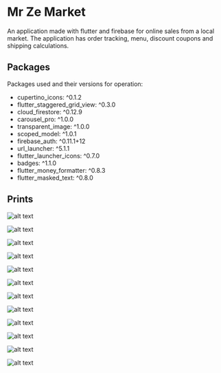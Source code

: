 # Mr Ze Market

An application made with flutter and firebase for online sales from a local market. The application has order tracking, menu, discount coupons and shipping calculations.


## Packages

Packages used and their versions for operation:

  - cupertino_icons: ^0.1.2
  - flutter_staggered_grid_view: ^0.3.0
  - cloud_firestore: ^0.12.9
  - carousel_pro: ^1.0.0
  - transparent_image: ^1.0.0
  - scoped_model: ^1.0.1
  - firebase_auth: ^0.11.1+12
  - url_launcher: ^5.1.1
  - flutter_launcher_icons: ^0.7.0
  - badges: ^1.1.0
  - flutter_money_formatter: ^0.8.3
  - flutter_masked_text: ^0.8.0
  
  ## Prints
  
![alt text](https://github.com/HiagoSouz/mr_ze_market/blob/master/Pics/A1.jpg)

![alt text](https://github.com/HiagoSouz/mr_ze_market/blob/master/Pics/A2.jpg)

![alt text](https://github.com/HiagoSouz/mr_ze_market/blob/master/Pics/A3.jpg)

![alt text](https://github.com/HiagoSouz/mr_ze_market/blob/master/Pics/A4.jpg)

![alt text](https://github.com/HiagoSouz/mr_ze_market/blob/master/Pics/A5.jpg)

![alt text](https://github.com/HiagoSouz/mr_ze_market/blob/master/Pics/A6.jpg)

![alt text](https://github.com/HiagoSouz/mr_ze_market/blob/master/Pics/A7.jpg)

![alt text](https://github.com/HiagoSouz/mr_ze_market/blob/master/Pics/A8.jpg)

![alt text](https://github.com/HiagoSouz/mr_ze_market/blob/master/Pics/A9.jpg)

![alt text](https://github.com/HiagoSouz/mr_ze_market/blob/master/Pics/A10.jpg)

![alt text](https://github.com/HiagoSouz/mr_ze_market/blob/master/Pics/A11.jpg)

![alt text](https://github.com/HiagoSouz/mr_ze_market/blob/master/Pics/A12.jpg)
  
 
